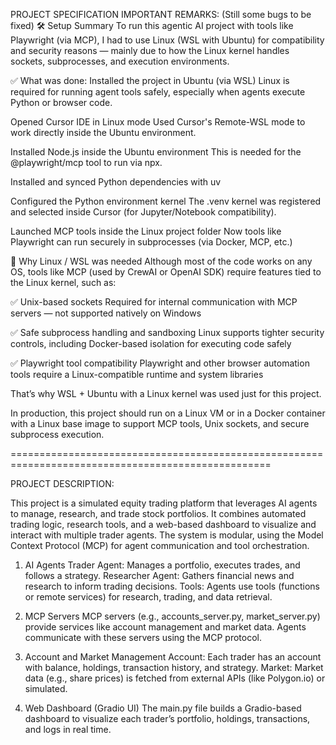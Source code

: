 PROJECT SPECIFICATION IMPORTANT REMARKS:  (Still some bugs to be fixed)
🛠 Setup Summary
To run this agentic AI project with tools like Playwright (via MCP), I had to use Linux (WSL with Ubuntu) for compatibility and security reasons — mainly due to how the Linux kernel handles sockets, subprocesses, and execution environments.

✅ What was done:
Installed the project in Ubuntu (via WSL)
Linux is required for running agent tools safely, especially when agents execute Python or browser code.

Opened Cursor IDE in Linux mode
Used Cursor's Remote-WSL mode to work directly inside the Ubuntu environment.

Installed Node.js inside the Ubuntu environment
This is needed for the @playwright/mcp tool to run via npx.

Installed and synced Python dependencies with uv

Configured the Python environment kernel
The .venv kernel was registered and selected inside Cursor (for Jupyter/Notebook compatibility).

Launched MCP tools inside the Linux project folder
Now tools like Playwright can run securely in subprocesses (via Docker, MCP, etc.)

🤔 Why Linux / WSL was needed
Although most of the code works on any OS, tools like MCP (used by CrewAI or OpenAI SDK) require features tied to the Linux kernel, such as:

✅ Unix-based sockets
Required for internal communication with MCP servers — not supported natively on Windows

✅ Safe subprocess handling and sandboxing
Linux supports tighter security controls, including Docker-based isolation for executing code safely

✅ Playwright tool compatibility
Playwright and other browser automation tools require a Linux-compatible runtime and system libraries

That’s why WSL + Ubuntu with a Linux kernel was used just for this project.

In production, this project should run on a Linux VM or in a Docker container with a Linux base image to support MCP tools, Unix sockets, and secure subprocess execution.

===================================================================================================

PROJECT DESCRIPTION:

This project is a simulated equity trading platform that leverages AI agents to manage, research, and trade stock portfolios. It combines automated trading logic, research tools, and a web-based dashboard to visualize and interact with multiple trader agents. The system is modular, using the Model Context Protocol (MCP) for agent communication and tool orchestration.


1. AI Agents
Trader Agent: Manages a portfolio, executes trades, and follows a strategy.
Researcher Agent: Gathers financial news and research to inform trading decisions.
Tools: Agents use tools (functions or remote services) for research, trading, and data retrieval.

2. MCP Servers
MCP servers (e.g., accounts_server.py, market_server.py) provide services like account management and market data. Agents communicate with these servers using the MCP protocol.

3. Account and Market Management
Account: Each trader has an account with balance, holdings, transaction history, and strategy.
Market: Market data (e.g., share prices) is fetched from external APIs (like Polygon.io) or simulated.

4. Web Dashboard (Gradio UI)
The main.py file builds a Gradio-based dashboard to visualize each trader’s portfolio, holdings, transactions, and logs in real time.


